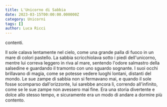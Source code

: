 ```yaml
---
title: L'Unicorno di Sabbia
date: 2023-03-15T00:00:00.000000Z
category: Unicorni
tags: []
author: Luca Ricci 
---
```


 contenti.

Il sole calava lentamente nel cielo, come una grande palla di fuoco in un mare di colori pastello. La sabbia scricchiolava sotto i piedi dell'unicorno, mentre lui correva leggero in riva al mare, sentendo l'odore salmastro della salsedine e guardando il tramonto con uno sguardo sognante. I suoi occhi brillavano di magia, come se potesse vedere luoghi lontani, distanti del mondo. Le sue zampe di sabbia non si fermavano mai, e quando il sole fosse scomparso dall'orizzonte, lui sarebbe ancora lì, correndo all'infinito, come se le sue zampe non avessero mai fine. Era una storia divertente e dolce allo stesso tempo, e sicuramente era un modo di andare a dormire più contento.